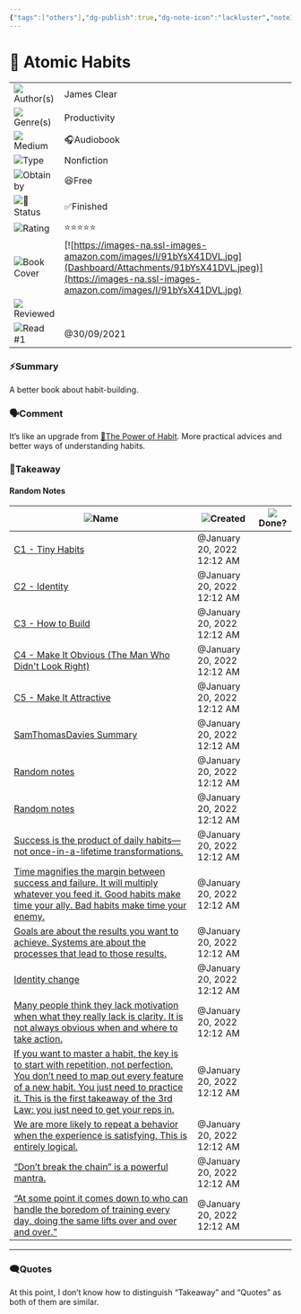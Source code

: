 ```yaml
---
{"tags":["others"],"dg-publish":true,"dg-note-icon":"lackluster","noteIcon":"lackluster","permalink":"/04-resources-material-para-zettel/others/atomic-habits/","dgPassFrontmatter":true,"created":"2025-10-16T10:15:53.555+01:00","updated":"2025-10-24T16:29:57.885+01:00"}
---
```


# 📕 Atomic Habits

|   |   |
|---|---|
|![](Dashboard/Attachments/list_gray%20791.svg)Author(s)|James Clear|
|![](Dashboard/Attachments/list_gray%20791.svg)Genre(s)|Productivity|
|![](Dashboard/Attachments/arrow-circle-down_gray%20829.svg)Medium|🎧Audiobook|
|![](Dashboard/Attachments/arrow-circle-down_gray%20829.svg)Type|Nonfiction|
|![](Dashboard/Attachments/arrow-circle-down_gray%20829.svg)Obtain by|😆Free|
|![](Dashboard/Attachments/arrow-circle-down_gray%20829.svg)📕Status|✅Finished|
|![](Dashboard/Attachments/arrow-circle-down_gray%20829.svg)Rating|⭐⭐⭐⭐⭐|
|![](Dashboard/Attachments/attachment_gray%2014.svg)Book Cover|[![https://images-na.ssl-images-amazon.com/images/I/91bYsX41DVL.jpg](Dashboard/Attachments/91bYsX41DVL.jpeg)](https://images-na.ssl-images-amazon.com/images/I/91bYsX41DVL.jpg)|
|![](Dashboard/Attachments/checkmark-square_gray%20545.svg)Reviewed||
|![](Dashboard/Attachments/calendar_gray%201159.svg)Read #1|@30/09/2021|

### ⚡Summary

A better book about habit-building.

### 🗣️Comment

It’s like an upgrade from [📕The Power of Habit](The%20Power%20of%20Habit%20b4b46ae8495d48a8a8c0cd8feae5ee34.html). More practical advices and better ways of understanding habits.

### 🏡Takeaway

#### Random Notes

|![](Dashboard/Attachments/font_gray%20134.svg)Name|![](Dashboard/Attachments/clock_gray%2083.svg)Created|![](Dashboard/Attachments/checkmark-square_gray%20545.svg)Done?|
|---|---|---|
|[C1 - Tiny Habits](Atomic%20Habits/Random%20Notes/C1%20-%20Tiny%20Habits%2000543e77d6d1432e9aa0541a49fc4f2f.html)|@January 20, 2022 12:12 AM||
|[C2 - Identity](Atomic%20Habits/Random%20Notes/C2%20-%20Identity%203a08410005824a0eafdefb832a8e76f6.html)|@January 20, 2022 12:12 AM||
|[C3 - How to Build](Atomic%20Habits/Random%20Notes/C3%20-%20How%20to%20Build%2078f5e52639f543c38a301419d2058085.html)|@January 20, 2022 12:12 AM||
|[C4 - Make It Obvious (The Man Who Didn't Look Right)](Atomic%20Habits/Random%20Notes/C4%20-%20Make%20It%20Obvious%20\(The%20Man%20Who%20Didn't%20Look%20Righ%205ef3bf07efe24af992ad2ff87c4de364.html)|@January 20, 2022 12:12 AM||
|[C5 - Make It Attractive](Atomic%20Habits/Random%20Notes/C5%20-%20Make%20It%20Attractive%20ccf43b9178684cc396fbfa2d83c6377c.html)|@January 20, 2022 12:12 AM||
|[SamThomasDavies Summary](Atomic%20Habits/Random%20Notes/SamThomasDavies%20Summary%20d987c54f24ca46b3941ab829a8257db6.html)|@January 20, 2022 12:12 AM||
|[Random notes](Atomic%20Habits/Random%20Notes/Random%20notes%208d05c14e437b40c1bd985cd72fc97b66.html)|@January 20, 2022 12:12 AM||
|[Random notes](Atomic%20Habits/Random%20Notes/Random%20notes%204287c30a765243b992a50b0e4307ce24.html)|@January 20, 2022 12:12 AM||
|[Success is the product of daily habits—not once-in-a-lifetime transformations.](Atomic%20Habits/Random%20Notes/Success%20is%20the%20product%20of%20daily%20habits%E2%80%94not%20once-in%20560b2a4577ab4f8aa6c85f00c5e85de2.html)|@January 20, 2022 12:12 AM||
|[Time magnifies the margin between success and failure. It will multiply whatever you feed it. Good habits make time your ally. Bad habits make time your enemy.](Atomic%20Habits/Random%20Notes/Time%20magnifies%20the%20margin%20between%20success%20and%20fail%20678ed7052eff497495af607ea63c574f.html)|@January 20, 2022 12:12 AM||
|[Goals are about the results you want to achieve. Systems are about the processes that lead to those results.](Atomic%20Habits/Random%20Notes/Goals%20are%20about%20the%20results%20you%20want%20to%20achieve%20Sy%20ac5645237d554bde9dc15f295a7d0122.html)|@January 20, 2022 12:12 AM||
|[Identity change](Atomic%20Habits/Random%20Notes/Identity%20change%20b0b11d1dbab342d39bda77b3455d60fb.html)|@January 20, 2022 12:12 AM||
|[Many people think they lack motivation when what they really lack is clarity. It is not always obvious when and where to take action.](Atomic%20Habits/Random%20Notes/Many%20people%20think%20they%20lack%20motivation%20when%20what%20t%2040007e9e46bc446b8bfe5de6121c662b.html)|@January 20, 2022 12:12 AM||
|[If you want to master a habit, the key is to start with repetition, not perfection. You don’t need to map out every feature of a new habit. You just need to practice it. This is the first takeaway of the 3rd Law: you just need to get your reps in.](Atomic%20Habits/Random%20Notes/If%20you%20want%20to%20master%20a%20habit,%20the%20key%20is%20to%20start%20a42fd769bdf34c4abb33a1b992cfe1da.html)|@January 20, 2022 12:12 AM||
|[We are more likely to repeat a behavior when the experience is satisfying. This is entirely logical.](Atomic%20Habits/Random%20Notes/We%20are%20more%20likely%20to%20repeat%20a%20behavior%20when%20the%20e%20a2dd260217a34f308d3c2d449ef4077b.html)|@January 20, 2022 12:12 AM||
|[“Don’t break the chain” is a powerful mantra.](Atomic%20Habits/Random%20Notes/%E2%80%9CDon%E2%80%99t%20break%20the%20chain%E2%80%9D%20is%20a%20powerful%20mantra%204e4d1f6c2fc140ab8291566254798906.html)|@January 20, 2022 12:12 AM||
|[“At some point it comes down to who can handle the boredom of training every day, doing the same lifts over and over and over.”](Atomic%20Habits/Random%20Notes/%E2%80%9CAt%20some%20point%20it%20comes%20down%20to%20who%20can%20handle%20the%20c36ef4bcedc441558bcb71412d0aaf67.html)|@January 20, 2022 12:12 AM||

  
  

---

### 🗨️Quotes

At this point, I don’t know how to distinguish “Takeaway” and “Quotes” as both of them are similar.